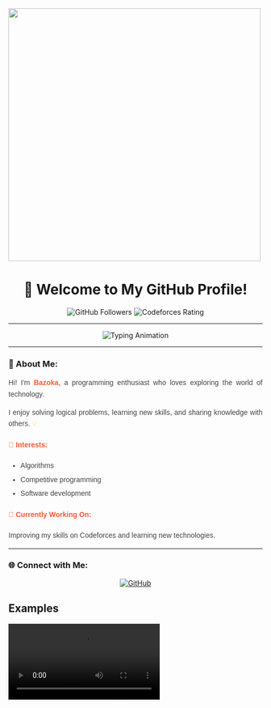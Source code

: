 <img src="https://i.giphy.com/media/v1.Y2lkPTc5MGI3NjExaTliMWpwbTN3YmJ1dTg2NWtmM3EwaW9pNDFqNmZlam1sbDBmbHdnaiZlcD12MV9pbnRlcm5hbF9naWZfYnlfaWQmY3Q9Zw/YRTWUOLO7NSUsdhAur/giphy.gif" width="500" height="auto" />


<h1 align="center">👋 Welcome to My GitHub Profile!</h1>

<p align="center">
  <img src="https://img.shields.io/github/followers/Bazoka?label=Followers&style=social" alt="GitHub Followers">
  <img src="https://img.shields.io/badge/Codeforces-814-orange" alt="Codeforces Rating">
</p>

---

<p align="center">
  <img src="https://readme-typing-svg.herokuapp.com?font=Fira+Code&weight=600&size=20&duration=3000&pause=500&color=FF5733&center=true&width=500&lines=💻+Passionate+about+Programming;🎯+Enjoys+Solving+Complex+Problems;🚀+Always+Learning+Something+New!" alt="Typing Animation">
</p>

---

### 🌟 About Me:
<div style="font-family: 'Arial', sans-serif; font-size: 14px; line-height: 1.6; text-align: justify; color: #444;">
  <p>Hi! I'm <b style="color: #FF5733;">Bazoka</b>, a programming enthusiast who loves exploring the world of technology.</p>
  <p>I enjoy solving logical problems, learning new skills, and sharing knowledge with others. <span style="color: #FFC300;">💡</span></p>
  
  <h4 style="color: #FF5733;">🎯 Interests:</h4>
  <ul>
    <li style="margin-bottom: 5px;">Algorithms</li>
    <li style="margin-bottom: 5px;">Competitive programming</li>
    <li style="margin-bottom: 5px;">Software development</li>
  </ul>
  
  <h4 style="color: #FF5733;">🌱 Currently Working On:</h4>
  <p>Improving my skills on Codeforces and learning new technologies.</p>
</div>

---

### 🌐 Connect with Me:

<p align="center">
  <a href="https://github.com/mo3awya1" target="_blank">
    <img src="https://img.shields.io/badge/GitHub-Connect-black?style=for-the-badge&logo=github" alt="GitHub">
  </a>
</p>

## Examples
![Nature View](https://i.imgur.com/bGhClBK.mp4)
